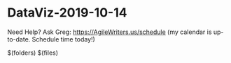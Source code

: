 # DataViz-2019-10-14

Need Help? Ask Greg: https://AgileWriters.us/schedule
(my calendar is up-to-date. Schedule time today!)

$(folders)
$(files)

<!--stackedit_data:
eyJoaXN0b3J5IjpbLTg2NjE0MzE4MywyMDU3OTE0MDddfQ==
-->